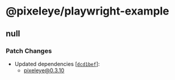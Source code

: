 # @pixeleye/playwright-example

## null

### Patch Changes

- Updated dependencies [[`dcd1bef`](https://github.com/pixeleye-io/pixeleye/commit/dcd1befed1854a7977af13148503058c6ca95465)]:
  - pixeleye@0.3.10
